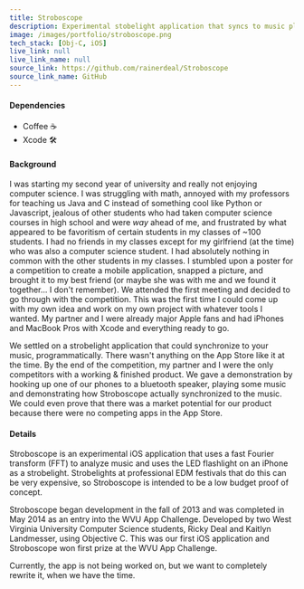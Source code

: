 ```yaml
---
title: Stroboscope
description: Experimental stobelight application that syncs to music playing in the background.
image: /images/portfolio/stroboscope.png
tech_stack: [Obj-C, iOS]
live_link: null
live_link_name: null
source_link: https://github.com/rainerdeal/Stroboscope
source_link_name: GitHub
---
```


#### Dependencies
* Coffee ☕️
* Xcode 🛠

#### Background
I was starting my second year of university and really not enjoying computer science. I was struggling with math, annoyed with my professors for teaching us Java and C instead of something cool like Python or Javascript, jealous of other students who had taken computer science courses in high school and were *way* ahead of me, and frustrated by what appeared to be favoritism of certain students in my classes of ~100 students. I had no friends in my classes except for my girlfriend (at the time) who was also a computer science student. I had absolutely nothing in common with the other students in my classes. I stumbled upon a poster for a competition to create a mobile application, snapped a picture, and brought it to my best friend (or maybe she was with me and we found it together... I don't remember). We attended the first meeting and decided to go through with the competition. This was the first time I could come up with my own idea and work on my own project with whatever tools I wanted. My partner and I were already major Apple fans and had iPhones and MacBook Pros with Xcode and everything ready to go.

We settled on a strobelight application that could synchronize to your music, programmatically. There wasn't anything on the App Store like it at the time. By the end of the competition, my partner and I were the only competitors with a working & finished product. We gave a demonstration by hooking up one of our phones to a bluetooth speaker, playing some music and demonstrating how Stroboscope actually synchronized to the music. We could even prove that there was a market potential for our product because there were no competing apps in the App Store.

#### Details
Stroboscope is an experimental iOS application that uses a fast Fourier transform (FFT) to analyze music
and uses the LED flashlight on an iPhone as a strobelight. Strobelights at professional EDM festivals that 
do this can be very expensive, so Stroboscope is intended to be a low budget proof of concept.

Stroboscope began development in the fall of 2013 and was completed in May 2014 as an entry into the WVU
App Challenge. Developed by two West Virginia University Computer Science students, Ricky Deal and 
Kaitlyn Landmesser, using Objective C. This was our first iOS application and Stroboscope won first prize
at the WVU App Challenge.

Currently, the app is not being worked on, but we want to completely rewrite it, when we have the time.